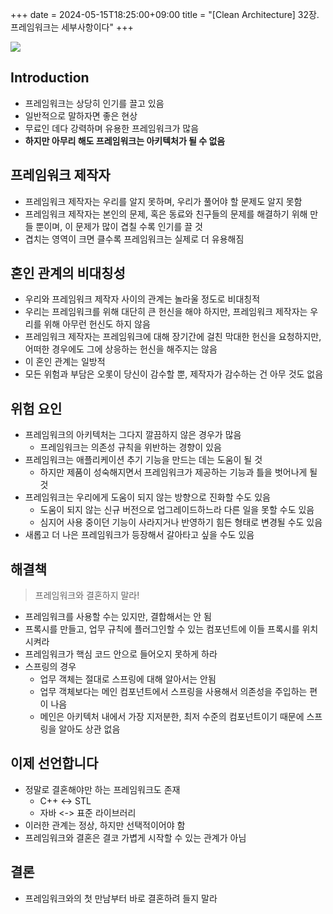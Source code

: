 +++ 
date = 2024-05-15T18:25:00+09:00
title = "[Clean Architecture] 32장. 프레임워크는 세부사항이다"
+++

<img src="/images/books/clean-architecture/cover.jpg">

## Introduction

- 프레임워크는 상당히 인기를 끌고 있음
- 일반적으로 말하자면 좋은 현상
- 무료인 데다 강력하며 유용한 프레임워크가 많음
- **하지만 아무리 해도 프레임워크는 아키텍처가 될 수 없음**

## 프레임워크 제작자

- 프레임워크 제작자는 우리를 알지 못하며, 우리가 풀어야 할 문제도 알지 못함
- 프레임워크 제작자는 본인의 문제, 혹은 동료와 친구들의 문제를 해결하기 위해 만들 뿐이며, 이 문제가 많이 겹칠 수록 인기를 끌 것
- 겹치는 영역이 크면 클수록 프레임워크는 실제로 더 유용해짐

## 혼인 관계의 비대칭성

- 우리와 프레임워크 제작자 사이의 관계는 놀라울 정도로 비대칭적
- 우리는 프레임워크를 위해 대단히 큰 헌신을 해야 하지만, 프레임워크 제작자는 우리를 위해 아무런 헌신도 하지 않음
- 프레임워크 제작자는 프레임워크에 대해 장기간에 걸친 막대한 헌신을 요청하지만, 어떠한 경우에도 그에 상응하는 헌신을 해주지는 않음
- 이 혼인 관계는 일방적
- 모든 위험과 부담은 오롯이 당신이 감수할 뿐, 제작자가 감수하는 건 아무 것도 없음

## 위험 요인

- 프레임워크의 아키텍처는 그다지 깔끔하지 않은 경우가 많음
  - 프레임워크는 의존성 규칙을 위반하는 경향이 있음
- 프레임워크는 애플리케이션 추기 기능을 만드는 데는 도움이 될 것
  - 하지만 제품이 성숙해지면서 프레임워크가 제공하는 기능과 틀을 벗어나게 될 것
- 프레임워크는 우리에게 도움이 되지 않는 방향으로 진화할 수도 있음
  - 도움이 되지 않는 신규 버전으로 업그레이드하느라 다른 일을 못할 수도 있음
  - 심지어 사용 중이던 기능이 사라지거나 반영하기 힘든 형태로 변경될 수도 있음
- 새롭고 더 나은 프레임워크가 등장해서 갈아타고 싶을 수도 있음

## 해결책

> 프레임워크와 결혼하지 말라!

- 프레임워크를 사용할 수는 있지만, 결합해서는 안 됨
- 프록시를 만들고, 업무 규칙에 플러그인할 수 있는 컴포넌트에 이들 프록시를 위치시켜라
- 프레임워크가 핵심 코드 안으로 들어오지 못하게 하라
- 스프링의 경우
  - 업무 객체는 절대로 스프링에 대해 알아서는 안됨
  - 업무 객체보다는 메인 컴포넌트에서 스프링을 사용해서 의존성을 주입하는 편이 나음
  - 메인은 아키텍처 내에서 가장 지저분한, 최저 수준의 컴포넌트이기 때문에 스프링을 알아도 상관 없음

## 이제 선언합니다

- 정말로 결혼해야만 하는 프레임워크도 존재
  - C++ <-> STL
  - 자바 <-> 표준 라이브러리
- 이러한 관계는 정상, 하지만 선택적이어야 함
- 프레임워크와 결혼은 결코 가볍게 시작할 수 있는 관계가 아님

## 결론

- 프레임워크와의 첫 만남부터 바로 결혼하려 들지 말라
